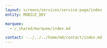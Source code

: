 ```yaml
---
layout: screens/services/service-page/index
entity: MOBILE_DEV

marquee:
  - /_shared/marquee/index.md

contact: -../../../home/md/contact/index.md
---
```

